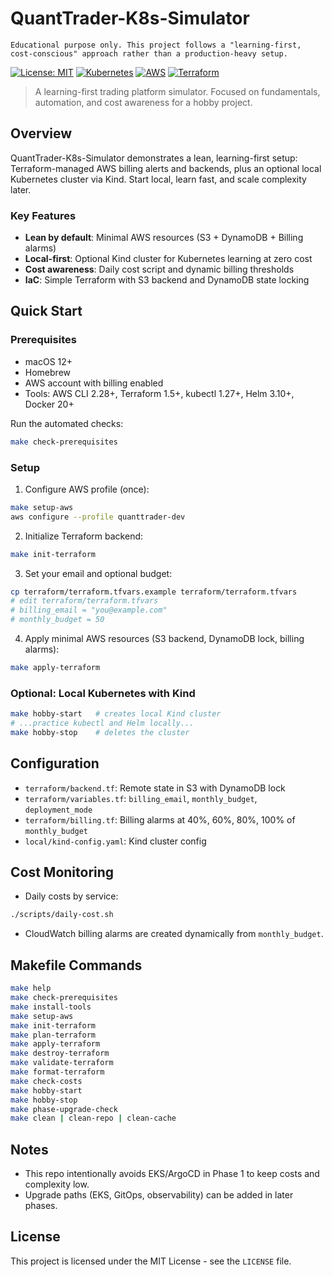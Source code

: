 # QuantTrader-K8s-Simulator

```
Educational purpose only. This project follows a "learning-first, cost-conscious" approach rather than a production-heavy setup.
```

[![License: MIT](https://img.shields.io/badge/License-MIT-yellow.svg)](https://opensource.org/licenses/MIT)
[![Kubernetes](https://img.shields.io/badge/Kubernetes-1.27%2B-blue.svg)](https://kubernetes.io/)
[![AWS](https://img.shields.io/badge/AWS-Billing%20%26%20S3-orange.svg)](https://aws.amazon.com/)
[![Terraform](https://img.shields.io/badge/Terraform-1.5%2B-purple.svg)](https://terraform.io/)

> A learning-first trading platform simulator. Focused on fundamentals, automation, and cost awareness for a hobby project.

## Overview

QuantTrader-K8s-Simulator demonstrates a lean, learning-first setup: Terraform-managed AWS billing alerts and backends, plus an optional local Kubernetes cluster via Kind. Start local, learn fast, and scale complexity later. 

### Key Features

- **Lean by default**: Minimal AWS resources (S3 + DynamoDB + Billing alarms)
- **Local-first**: Optional Kind cluster for Kubernetes learning at zero cost
- **Cost awareness**: Daily cost script and dynamic billing thresholds
- **IaC**: Simple Terraform with S3 backend and DynamoDB state locking

## Quick Start

### Prerequisites

- macOS 12+
- Homebrew
- AWS account with billing enabled
- Tools: AWS CLI 2.28+, Terraform 1.5+, kubectl 1.27+, Helm 3.10+, Docker 20+

Run the automated checks:

```bash
make check-prerequisites
```

### Setup

1) Configure AWS profile (once):
```bash
make setup-aws
aws configure --profile quanttrader-dev
```

2) Initialize Terraform backend:
```bash
make init-terraform
```

3) Set your email and optional budget:
```bash
cp terraform/terraform.tfvars.example terraform/terraform.tfvars
# edit terraform/terraform.tfvars
# billing_email = "you@example.com"
# monthly_budget = 50
```

4) Apply minimal AWS resources (S3 backend, DynamoDB lock, billing alarms):
```bash
make apply-terraform
```

### Optional: Local Kubernetes with Kind
```bash
make hobby-start   # creates local Kind cluster
# ...practice kubectl and Helm locally...
make hobby-stop    # deletes the cluster
```

## Configuration

- `terraform/backend.tf`: Remote state in S3 with DynamoDB lock
- `terraform/variables.tf`: `billing_email`, `monthly_budget`, `deployment_mode`
- `terraform/billing.tf`: Billing alarms at 40%, 60%, 80%, 100% of `monthly_budget`
- `local/kind-config.yaml`: Kind cluster config

## Cost Monitoring

- Daily costs by service:
```bash
./scripts/daily-cost.sh
```
- CloudWatch billing alarms are created dynamically from `monthly_budget`.

## Makefile Commands

```bash
make help
make check-prerequisites
make install-tools
make setup-aws
make init-terraform
make plan-terraform
make apply-terraform
make destroy-terraform
make validate-terraform
make format-terraform
make check-costs
make hobby-start
make hobby-stop
make phase-upgrade-check
make clean | clean-repo | clean-cache
```

## Notes

- This repo intentionally avoids EKS/ArgoCD in Phase 1 to keep costs and complexity low.
- Upgrade paths (EKS, GitOps, observability) can be added in later phases.

## License

This project is licensed under the MIT License - see the `LICENSE` file.

